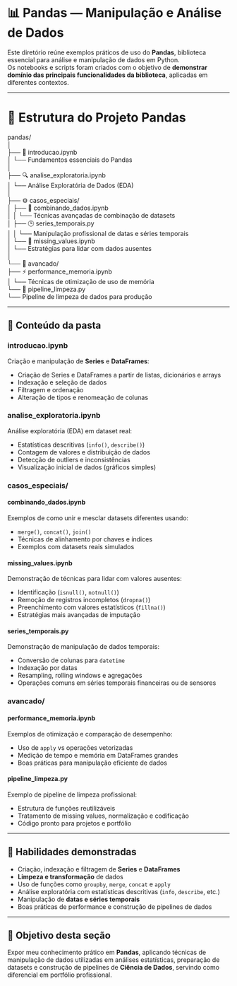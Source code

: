# 📊 Pandas — Manipulação e Análise de Dados

Este diretório reúne exemplos práticos de uso do **Pandas**, biblioteca essencial para análise e manipulação de dados em Python.  
Os notebooks e scripts foram criados com o objetivo de **demonstrar domínio das principais funcionalidades da biblioteca**, aplicadas em diferentes contextos.

---

# 📂 Estrutura do Projeto Pandas

pandas/  
│  
├── 📓 introducao.ipynb  
│   └── Fundamentos essenciais do Pandas  
│  
├── 🔍 analise_exploratoria.ipynb  
│   └── Análise Exploratória de Dados (EDA)  
│  
├── ⚙️ casos_especiais/  
│   ├── 🔗 combinando_dados.ipynb  
│   │   └── Técnicas avançadas de combinação de datasets  
│   ├── 🕒 series_temporais.py  
│   │   └── Manipulação profissional de datas e séries temporais  
│   └── 🧩 missing_values.ipynb  
│       └── Estratégias para lidar com dados ausentes  
│  
└── 🚀 avancado/  
    ├── ⚡ performance_memoria.ipynb  
    │   └── Técnicas de otimização de uso de memória  
    └── 🧹 pipeline_limpeza.py  
        └── Pipeline de limpeza de dados para produção  

  
---

## 📌 Conteúdo da pasta

### introducao.ipynb
Criação e manipulação de **Series** e **DataFrames**:
- Criação de Series e DataFrames a partir de listas, dicionários e arrays
- Indexação e seleção de dados
- Filtragem e ordenação
- Alteração de tipos e renomeação de colunas

### analise_exploratoria.ipynb
Análise exploratória (EDA) em dataset real:
- Estatísticas descritivas (`info()`, `describe()`)
- Contagem de valores e distribuição de dados
- Detecção de outliers e inconsistências
- Visualização inicial de dados (gráficos simples)

### casos_especiais/

#### combinando_dados.ipynb
Exemplos de como unir e mesclar datasets diferentes usando:
- `merge()`, `concat()`, `join()`
- Técnicas de alinhamento por chaves e índices
- Exemplos com datasets reais simulados

#### missing_values.ipynb
Demonstração de técnicas para lidar com valores ausentes:
- Identificação (`isnull()`, `notnull()`)
- Remoção de registros incompletos (`dropna()`)
- Preenchimento com valores estatísticos (`fillna()`)
- Estratégias mais avançadas de imputação

#### series_temporais.py
Demonstração de manipulação de dados temporais:
- Conversão de colunas para `datetime`
- Indexação por datas
- Resampling, rolling windows e agregações
- Operações comuns em séries temporais financeiras ou de sensores

### avancado/

#### performance_memoria.ipynb
Exemplos de otimização e comparação de desempenho:
- Uso de `apply` vs operações vetorizadas
- Medição de tempo e memória em DataFrames grandes
- Boas práticas para manipulação eficiente de dados

#### pipeline_limpeza.py
Exemplo de pipeline de limpeza profissional:
- Estrutura de funções reutilizáveis
- Tratamento de missing values, normalização e codificação
- Código pronto para projetos e portfólio

---

## 🔑 Habilidades demonstradas

- Criação, indexação e filtragem de **Series** e **DataFrames**
- **Limpeza e transformação** de dados
- Uso de funções como `groupby`, `merge`, `concat` e `apply`
- Análise exploratória com estatísticas descritivas (`info`, `describe`, etc.)
- Manipulação de **datas e séries temporais**
- Boas práticas de performance e construção de pipelines de dados

---

## 🎯 Objetivo desta seção

Expor meu conhecimento prático em **Pandas**, aplicando técnicas de manipulação de dados utilizadas em análises estatísticas, preparação de datasets e construção de pipelines de **Ciência de Dados**, servindo como diferencial em portfólio profissional.
